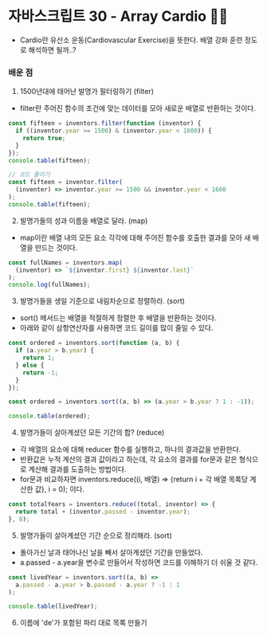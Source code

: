# 자바스크립트 30 - Array Cardio 🏃🏻

- Cardio란 유산소 운동(Cardiovascular Exercise)을 뜻한다. 배열 강화 훈련 정도로 해석하면 될까..?

### 배운 점

1. 1500년대에 태어난 발명가 필터링하기 (filter)

- filter란 주어진 함수의 조건에 맞는 데이터를 모아 새로운 배열로 반환하는 것이다.

```javascript
const fifteen = inventors.filter(function (inventor) {
  if ((inventor.year >= 1500) & (inventor.year < 1600)) {
    return true;
  }
});
console.table(fifteen);

// 코드 줄이기
const fifteen = inventor.filter(
  (inventer) => inventor.year >= 1500 && inventor.year < 1600
);
console.table(fifteen);
```

2. 발명가들의 성과 이름을 배열로 달라. (map)

- map이란 배열 내의 모든 요소 각각에 대해 주어진 함수를 호출한 결과를 모아 새 배열을 만드는 것이다.

```javascript
const fullNames = inventors.map(
  (inventor) => `${inventor.first} ${inventor.last}`
);
console.log(fullNames);
```

3.  발명가들을 생일 기준으로 내림차순으로 정렬하라. (sort)

- sort() 메서드는 배열을 적절하게 정렬한 후 배열을 반환하는 것이다.
- 아래와 같이 삼항연산자를 사용하면 코드 길이를 많이 줄일 수 있다.

```javascript
const ordered = inventors.sort(function (a, b) {
  if (a.year > b.year) {
    return 1;
  } else {
    return -1;
  }
});

const ordered = inventors.sort((a, b) => (a.year > b.year ? 1 : -1));

console.table(ordered);
```

4. 발명가들이 살아계셨던 모든 기간의 합? (reduce)

- 각 배열의 요소에 대해 reducer 함수를 실행하고, 하나의 결과값을 반환한다.
- 반환값은 누적 계산의 결과 값이라고 하는데, 각 요소의 결과를 for문과 같은 형식으로 계산해 결과를 도출하는 방법이다.
- for문과 비교하자면 inventors.reduce((i, 배열) => {return i + 각 배열 목록당 계산한 값}, i = 0); 이다.

```javascript
const totalYears = inventors.reduce((total, inventor) => {
  return total + (inventor.passed - inventor.year);
}, 0);
```

5. 발명가들이 살아계셨던 기간 순으로 정리해라. (sort)

- 돌아가신 날과 태어나신 날을 빼서 살아계셨던 기간을 만들었다.
- a.passed - a.year을 변수로 만들어서 작성하면 코드를 이해하기 더 쉬울 것 같다.

```javascript
const livedYear = inventors.sort((a, b) =>
  a.passed - a.year > b.passed - a.year ? -1 : 1
);

console.table(livedYear);
```

6. 이름에 'de'가 포함된 파리 대로 목록 만들기
